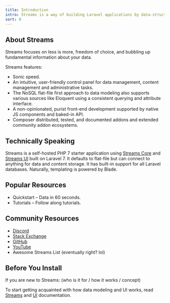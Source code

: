 ```yaml
---
title: Introduction
intro: Streams is a way of building Laravel applications by data-structure.
sort: 0
---
```

## About Streams

Streams focuses on less is more, freedom of choice, and bubbling up fundamental information about your data.

Streams features:

- Sonic speed.
- An intuitive, user-friendly control panel for data management, content management and administrative tasks.
- The NoSQL flat-file first approach to data modeling also supports various sources like Eloquent using a consistent querying and attribute interface.
- A non-opinionated, purist front-end development supported by native JS components and baked-in API.
- Composer distributed, tested, and documented addons and extended community addon ecosystems.

## Technically Speaking

Streams is a self-hosted PHP 7 starter application using [Streams Core](docs/core/introduction) and [Streams UI](docs/ui/introduction) built on Laravel 7. It defaults to flat-file but can connect to anything for data and content storage. It has built-in support for all Laravel databases. Naturally, templating is powered by Blade.

## Popular Resources

- Quickstart – Data in 60 seconds.
- Tutorials – Follow along tutorials.

## Community Resources

- [Discord](https://discord.gg/vhz8NZC)
- [Stack Exchange](https://stackoverflow.com/search?q=laravel+streams)
- [GitHub](https://github.com/anomalylabs)
- [YouTube](https://www.youtube.com/user/AIWebSystems)
- Awesome Streams List (eventually right? lol)


## Before You Install

If you are new to Streams: (who is it for / how it works / concept)

To start getting acquainted with how data modeling and UI works, read [Streams](streams) and [UI](ui) documentation.
